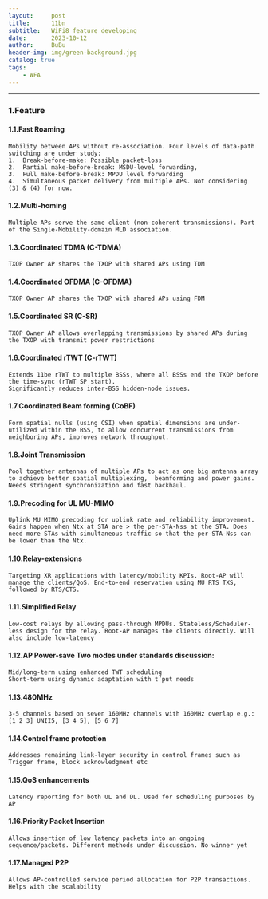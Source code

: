 ```yaml
---
layout:     post
title:      11bn 
subtitle:   WiFi8 feature developing
date:       2023-10-12
author:     BuBu
header-img: img/green-background.jpg
catalog: true
tags:
    - WFA
---
```


----------
### 1.Feature

#### 1.1.Fast Roaming  

	Mobility between APs without re-association. Four levels of data-path switching are under study:
	1.	Break-before-make: Possible packet-loss
	2.	Partial make-before-break: MSDU-level forwarding, 
	3.	Full make-before-break: MPDU level forwarding
	4.	Simultaneous packet delivery from multiple APs. Not considering (3) & (4) for now.


#### 1.2.Multi-homing  

	Multiple APs serve the same client (non-coherent transmissions). Part of the Single-Mobility-domain MLD association.

#### 1.3.Coordinated TDMA (C-TDMA)  

	TXOP Owner AP shares the TXOP with shared APs using TDM  

#### 1.4.Coordinated OFDMA (C-OFDMA)  
	
	TXOP Owner AP shares the TXOP with shared APs using FDM

#### 1.5.Coordinated SR (C-SR)

	TXOP Owner AP allows overlapping transmissions by shared APs during the TXOP with transmit power restrictions

#### 1.6.Coordinated rTWT (C-rTWT)

	Extends 11be rTWT to multiple BSSs, where all BSSs end the TXOP before the time-sync (rTWT SP start). 
	Significantly reduces inter-BSS hidden-node issues. 

#### 1.7.Coordinated Beam forming (CoBF)

	Form spatial nulls (using CSI) when spatial dimensions are under-utilized within the BSS, to allow concurrent transmissions from neighboring APs, improves network throughput.

#### 1.8.Joint Transmission  

	Pool together antennas of multiple APs to act as one big antenna array to achieve better spatial multiplexing,  beamforming and power gains. Needs stringent synchronization and fast backhaul.  

#### 1.9.Precoding for UL MU-MIMO

	Uplink MU MIMO precoding for uplink rate and reliability improvement. Gains happen when Ntx at STA are > the per-STA-Nss at the STA. Does need more STAs with simultaneous traffic so that the per-STA-Nss can be lower than the Ntx.

#### 1.10.Relay-extensions	

	Targeting XR applications with latency/mobility KPIs. Root-AP will manage the clients/QoS. End-to-end reservation using MU RTS TXS, followed by RTS/CTS.

#### 1.11.Simplified Relay	

	Low-cost relays by allowing pass-through MPDUs. Stateless/Scheduler-less design for the relay. Root-AP manages the clients directly. Will also include low-latency

#### 1.12.AP Power-save	Two modes under standards discussion: 
 
	Mid/long-term using enhanced TWT scheduling
	Short-term using dynamic adaptation with t’put needs

#### 1.13.480MHz	

	3-5 channels based on seven 160MHz channels with 160MHz overlap e.g.: [1 2 3] UNII5, [3 4 5], [5 6 7] 

#### 1.14.Control frame protection	

	Addresses remaining link-layer security in control frames such as Trigger frame, block acknowledgment etc 

#### 1.15.QoS enhancements	

	Latency reporting for both UL and DL. Used for scheduling purposes by AP  

#### 1.16.Priority Packet Insertion	

	Allows insertion of low latency packets into an ongoing sequence/packets. Different methods under discussion. No winner yet  

#### 1.17.Managed P2P	

	Allows AP-controlled service period allocation for P2P transactions. Helps with the scalability
